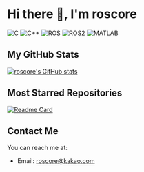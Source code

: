# Hi there 👋, I'm roscore

![C](https://img.shields.io/badge/-C-A8B9CC?style=flat-square&logo=c)
![C++](https://img.shields.io/badge/-C++-00599C?style=flat-square&logo=c)
![ROS](https://img.shields.io/badge/-ROS-22314E?style=flat-square&logo=ros)
![ROS2](https://img.shields.io/badge/-ROS2-22314E?style=flat-square&logo=ros)
![MATLAB](https://img.shields.io/badge/-MATLAB-0076A8?style=flat-square&logo=Mathworks)

## My GitHub Stats

[![roscore's GitHub stats](https://github-readme-stats.vercel.app/api?username=roscore&show_icons=true&theme=radical)](https://github.com/roscore/github-readme-statsprivate=true)

## Most Starred Repositories

[![Readme Card](https://github-readme-stats.vercel.app/api/pin/?username=roscore&repo=epos4_6dof)](https://github.com/roscore/epos4_6dof)

## Contact Me

You can reach me at:

- Email: roscore@kakao.com
